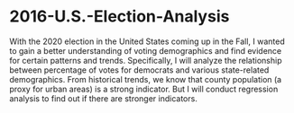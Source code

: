 # 2016-U.S.-Election-Analysis
With the 2020 election in the United States coming up in the Fall, I wanted to gain a better understanding of voting demographics and find evidence for certain patterns and trends. Specifically, I will analyze the relationship between percentage of votes for democrats and various state-related demographics. From historical trends, we know that county population (a proxy for urban areas) is a strong indicator. But I will conduct regression analysis to find out if there are stronger indicators.
